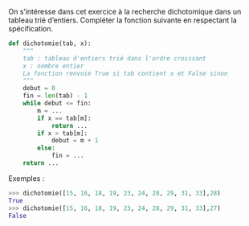 On s’intéresse dans cet exercice à la recherche dichotomique dans un tableau trié d’entiers.
Compléter la fonction suivante en respectant la spécification.

```python linenums='1'
def dichotomie(tab, x):
    """
    tab : tableau d'entiers trié dans l'ordre croissant
    x : nombre entier
    La fonction renvoie True si tab contient x et False sinon
    """
    debut = 0
    fin = len(tab) - 1
    while debut <= fin:
        m = ... 
        if x == tab[m]:
            return ... 
        if x > tab[m]:
            debut = m + 1
        else:
            fin = ... 
    return ... 

```

Exemples :
```python
>>> dichotomie([15, 16, 18, 19, 23, 24, 28, 29, 31, 33],28)
True
>>> dichotomie([15, 16, 18, 19, 23, 24, 28, 29, 31, 33],27)
False
```
